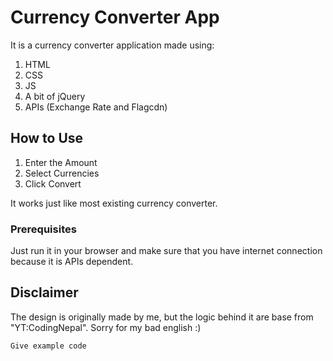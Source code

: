 # Currency Converter App

It is a currency converter application made using:
1. HTML
2. CSS
3. JS
4. A bit of jQuery
5. APIs (Exchange Rate and Flagcdn)

## How to Use

1. Enter the Amount
2. Select Currencies
3. Click Convert

It works just like most existing currency converter.

### Prerequisites
Just run it in your browser and make sure that you have internet connection because it is APIs dependent.

## Disclaimer
The design is originally made by me, but the logic behind it are base from "YT:CodingNepal". Sorry for my bad english :)

```
Give example code
```

